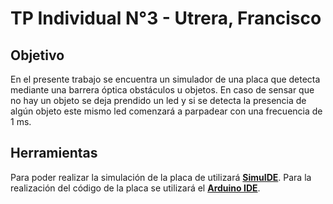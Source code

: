 # TP Individual N°3 - Utrera, Francisco
## Objetivo
En el presente trabajo se encuentra un simulador de una placa que detecta mediante una barrera óptica obstáculos u objetos. En caso de sensar que no hay un objeto se deja prendido un led y si se detecta la presencia de algún objeto este mismo led comenzará a parpadear con una frecuencia de 1 ms.
## Herramientas
Para poder realizar la simulación de la placa de utilizará **[SimuIDE](https://www.simulide.com/p/home.html)**. Para la realización del código de la placa se utilizará el **[Arduino IDE](https://www.arduino.cc/en/software)**.
